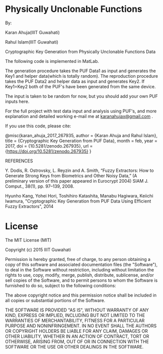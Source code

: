 Physically Unclonable Functions
===

By:

Karan Ahuja(IIIT Guwahati)

Rahul Islam(IIIT Guwahati)


Cryptographic Key Generation from Physically Unclonable Functions Data

The following code is implemented in MatLab.

The generation procedure takes the PUF Data1 as input and generates the Key1 and helper data(which is totally random).
The reproduction procedure takes the PUF Data2 and helper data as input and generates Key2.
If Key1=Key2 both of the PUF's have been generated from the same device.

The input is taken to be random for now, but you should add your own PUF inputs here.

For the full project with test data input and analysis using PUF's, and more explanation and detailed working e-mail me at 
karanahujax@gmail.com . 

If you use this code, please cite:

@misc{karan_ahuja_2017_267935,
  author       = {Karan Ahuja and
                  Rahul Islam},
  title        = {Cryptographic Key Generation from PUF Data},
  month        = feb,
  year         = 2017,
  doi          = {10.5281/zenodo.267935},
  url          = {https://doi.org/10.5281/zenodo.267935}
}

REFERENCES

Y. Dodis, R. Ostrovsky, L. Reyzin and A. Smith, “Fuzzy Extractors:
How to Generate Strong Keys from Biometrics and Other Noisy Data,”
(A preliminary version of this paper appeared in Eurocrypt 2004) SIAM
J. Comput., 38(1), pp. 97–139, 2008.

Hyunho Kang, Yohei Hori, Toshihiro Katashita, Manabu Hagiwara, Keiichi Iwamura,
"Cryptographic Key Generation from PUF Data Using Efficient Fuzzy Extractors",
2014

# License
The MIT License (MIT)

Copyright (c) 2015 IIIT Guwahati

Permission is hereby granted, free of charge, to any person obtaining a copy of this software and associated documentation files (the "Software"), to deal in the Software without restriction, including without limitation the rights to use, copy, modify, merge, publish, distribute, sublicense, and/or sell copies of the Software, and to permit persons to whom the Software is furnished to do so, subject to the following conditions:

The above copyright notice and this permission notice shall be included in all copies or substantial portions of the Software.

THE SOFTWARE IS PROVIDED "AS IS", WITHOUT WARRANTY OF ANY KIND, EXPRESS OR IMPLIED, INCLUDING BUT NOT LIMITED TO THE WARRANTIES OF MERCHANTABILITY, FITNESS FOR A PARTICULAR PURPOSE AND NONINFRINGEMENT. IN NO EVENT SHALL THE AUTHORS OR COPYRIGHT HOLDERS BE LIABLE FOR ANY CLAIM, DAMAGES OR OTHER LIABILITY, WHETHER IN AN ACTION OF CONTRACT, TORT OR OTHERWISE, ARISING FROM, OUT OF OR IN CONNECTION WITH THE SOFTWARE OR THE USE OR OTHER DEALINGS IN THE SOFTWARE.
